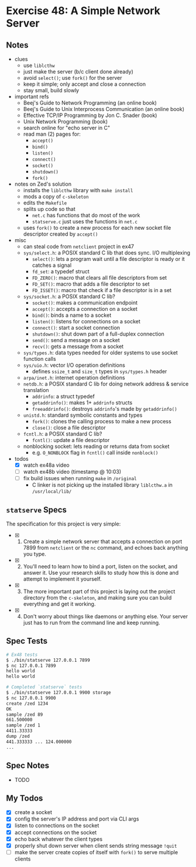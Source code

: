 # Exercise 48: A Simple Network Server

## Notes

- clues
  - use `liblcthw`
  - just make the server (b/c client done already)
  - avoid `select()`; use `fork()` for the server
  - keep it simple; only accept and close a connection
  - stay small, build slowly
- important refs
  - Beej's Guide to Network Programming (an online book)
  - Beej's Guide to Unix Interprocess Communication (an online book)
  - Effective TCP/IP Programming by Jon C. Snader (book)
  - Unix Network Programming (book)
  - search online for "echo server in C"
  - read man (2) pages for:
    - `accept()`
    - `bind()`
    - `listen()`
    - `connect()`
    - `socket()`
    - `shutdown()`
    - `fork()`
- notes on Zed's solution
  - installs the `liblcthw` library with `make install`
  - mods a copy of `c-skeleton`
  - edits the `Makefile`
  - splits up code so that
    - `net.c` has functions that do most of the work
    - `statserve.c` just uses the functions in `net.c`
  - uses `fork()` to create a new process for each new socket file descriptor created by `accept()`
- misc
  - can steal code from `netclient` project in ex47
  - `sys/select.h`: a POSIX standard C lib that does sync. I/O multiplexing
    - `select()`: lets a program wait until a file descriptor is ready or it catches a signal
    - `fd_set`: a typedef struct
    - `FD_ZERO()`: macro that clears all file descriptors from set
    - `FD_SET()`: macro that adds a file descriptor to set
    - `FD_ISSET()`: macro that check if a file descriptor is in a set
  - `sys/socket.h`: a POSIX standard C lib?
    - `socket()`: makes a communication endpoint
    - `accept()`: accepts a connection on a socket
    - `bind()`: binds a name to a socket
    - `listen()`: listens for connections on a socket
    - `connect()`: start a socket connection
    - `shutdown()`: shut down part of a full-duplex connection
    - `send()`: send a message on a socket
    - `recv()`: gets a message from a socket
  - `sys/types.h`: data types needed for older systems to use socket function calls
  - `sys/uio.h`: vector I/O operation definitions
    - defines `ssize_t` and `size_t` types in `sys/types.h` header
  - `arpa/inet.h`: internet operation definitions
  - `netdb.h`: a POSIX standard C lib for doing network address & service translation
    - `addrinfo`: a struct typedef
    - `getaddrinfo()`: makes 1+ `addrinfo` structs
    - `freeaddrinfo()`: destroys `addrinfo`'s made by `getaddrinfo()`
  - `unistd.h`: standard symbolic constants and types
    - `fork()`: clones the calling process to make a new process
    - `close()`: close a file descriptor
  - `fcntl.h`: a POSIX standard C lib?
    - `fcntl()`: update a file descriptor
  - nonblocking socket: lets reading or returns data from socket
    - e.g. `O_NONBLOCK` flag in `fcntl()` call inside `nonblock()`
- todos
  - [x] watch ex48a video
  - [ ] watch ex48b video (timestamp @ 10:03)
  - [ ] fix build issues when running `make` in `/original`
    - C linker is not picking up the installed library `liblcthw.a` in `/usr/local/lib/`

## `statserve` Specs

The specification for this project is very simple:

- [x] 1. Create a simple network server that accepts a connection on port 7899 from `netclient` or the `nc` command, and echoes back anything you type.
- [x] 2. You'll need to learn how to bind a port, listen on the socket, and answer it. Use your research skills to study how this is done and attempt to implement it yourself.
- [x] 3. The more important part of this project is laying out the project directory from the `c-skeleton`, and making sure you can build everything and get it working.
- [x] 4. Don't worry about things like daemons or anything else. Your server just has to run from the command line and keep running.

## Spec Tests

```bash
# Ex48 tests
$ ./bin/statserve 127.0.0.1 7899
$ nc 127.0.0.1 7899
hello world
hello world

# Completed `statserve` tests
$ ./bin/statserve 127.0.0.1 9900 storage
$ nc 127.0.0.1 9900
create /zed 1234
OK
sample /zed 89
661.500000
sample /zed 1
4411.33333
dump /zed
441.333333 ... 124.000000
...
```

## Spec Notes

- TODO

## My Todos

- [x] create a socket
- [x] config the server's IP address and port via CLI args
- [x] listen to connections on the socket
- [x] accept connections on the socket
- [x] echo back whatever the client types
- [x] properly shut down server when client sends string message `!quit`
- [ ] make the server create copies of itself with `fork()` to serve multiple clients
